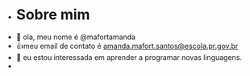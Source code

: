 - # Sobre mim
- 👋 ola, meu nome é @mafortamanda
- :+1:meu email de contato é amanda.mafort.santos@escola.pr.gov.br
- 👀 eu estou interessada em aprender a programar novas linguagens.
-

